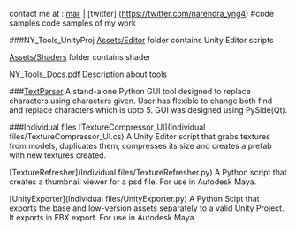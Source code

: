 contact me at : [mail](mailto:narendra_yng4@live.com) | [twitter] (https://twitter.com/narendra_yng4)
#code samples
code samples of my work

###NY_Tools_UnityProj
[Assets/Editor](NY_Tools_UnityProj/Assets/Editor) folder contains Unity Editor scripts

[Assets/Shaders](NY_Tools_UnityProj/Assets/Shaders) folder contains shader

[NY_Tools_Docs.pdf](NY_Tools_UnityProj/NY_Tools_Docs.pdf) Description about tools

###[TextParser](TextParser)
A stand-alone Python GUI tool designed to replace characters using characters given. User has flexible to change both find and replace characters which is upto 5. GUI was designed using PySide(Qt).

###Individual files
[TextureCompressor_UI](Individual files/TextureCompressor_UI.cs) A Unity Editor script that grabs textures from models, duplicates them, compresses its size and creates a prefab with new textures created.

[TextureRefresher](Individual files/TextureRefresher.py) A Python script that creates a thumbnail viewer for a psd file. For use in Autodesk Maya.

[UnityExporter](Individual files/UnityExporter.py) A Python Scipt that exports the base and low-version assets separately to a valid Unity Project. It exports in FBX export. For use in Autodesk Maya.
